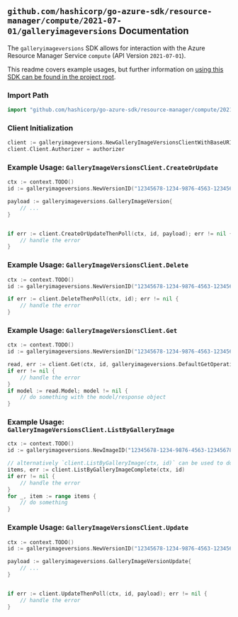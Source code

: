 
## `github.com/hashicorp/go-azure-sdk/resource-manager/compute/2021-07-01/galleryimageversions` Documentation

The `galleryimageversions` SDK allows for interaction with the Azure Resource Manager Service `compute` (API Version `2021-07-01`).

This readme covers example usages, but further information on [using this SDK can be found in the project root](https://github.com/hashicorp/go-azure-sdk/tree/main/docs).

### Import Path

```go
import "github.com/hashicorp/go-azure-sdk/resource-manager/compute/2021-07-01/galleryimageversions"
```


### Client Initialization

```go
client := galleryimageversions.NewGalleryImageVersionsClientWithBaseURI("https://management.azure.com")
client.Client.Authorizer = authorizer
```


### Example Usage: `GalleryImageVersionsClient.CreateOrUpdate`

```go
ctx := context.TODO()
id := galleryimageversions.NewVersionID("12345678-1234-9876-4563-123456789012", "locationValue", "sharedGalleryValue", "imageValue", "versionValue")

payload := galleryimageversions.GalleryImageVersion{
	// ...
}


if err := client.CreateOrUpdateThenPoll(ctx, id, payload); err != nil {
	// handle the error
}
```


### Example Usage: `GalleryImageVersionsClient.Delete`

```go
ctx := context.TODO()
id := galleryimageversions.NewVersionID("12345678-1234-9876-4563-123456789012", "locationValue", "sharedGalleryValue", "imageValue", "versionValue")

if err := client.DeleteThenPoll(ctx, id); err != nil {
	// handle the error
}
```


### Example Usage: `GalleryImageVersionsClient.Get`

```go
ctx := context.TODO()
id := galleryimageversions.NewVersionID("12345678-1234-9876-4563-123456789012", "locationValue", "sharedGalleryValue", "imageValue", "versionValue")

read, err := client.Get(ctx, id, galleryimageversions.DefaultGetOperationOptions())
if err != nil {
	// handle the error
}
if model := read.Model; model != nil {
	// do something with the model/response object
}
```


### Example Usage: `GalleryImageVersionsClient.ListByGalleryImage`

```go
ctx := context.TODO()
id := galleryimageversions.NewImageID("12345678-1234-9876-4563-123456789012", "locationValue", "sharedGalleryValue", "imageValue")

// alternatively `client.ListByGalleryImage(ctx, id)` can be used to do batched pagination
items, err := client.ListByGalleryImageComplete(ctx, id)
if err != nil {
	// handle the error
}
for _, item := range items {
	// do something
}
```


### Example Usage: `GalleryImageVersionsClient.Update`

```go
ctx := context.TODO()
id := galleryimageversions.NewVersionID("12345678-1234-9876-4563-123456789012", "locationValue", "sharedGalleryValue", "imageValue", "versionValue")

payload := galleryimageversions.GalleryImageVersionUpdate{
	// ...
}


if err := client.UpdateThenPoll(ctx, id, payload); err != nil {
	// handle the error
}
```
